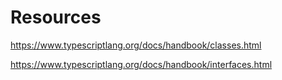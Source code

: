 # Resources 

https://www.typescriptlang.org/docs/handbook/classes.html

https://www.typescriptlang.org/docs/handbook/interfaces.html